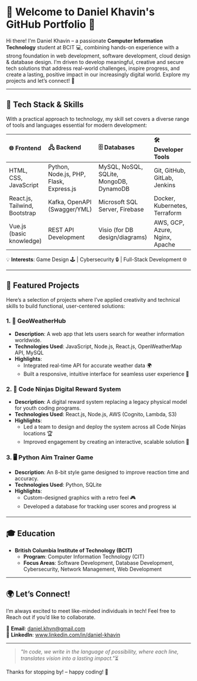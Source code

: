 # 🌱 Welcome to Daniel Khavin's GitHub Portfolio 🌿

Hi there! I'm Daniel Khavin – a passionate **Computer Information Technology** student at BCIT 💻, combining hands-on experience with a strong foundation in web development, software development, cloud design & database design. I’m driven to develop meaningful, creative and secure tech solutions that address real-world challenges, inspire progress, and create a lasting, positive impact in our increasingly digital world. Explore my projects and let’s connect! 👋

---

## 🧰 Tech Stack & Skills

With a practical approach to technology, my skill set covers a diverse range of tools and languages essential for modern development:

| 🌐 **Frontend** | 🖧 **Backend** | 🗄️ **Databases** | 🛠️ **Developer Tools** |
|:---|:---|:---|:---|
| HTML, CSS, JavaScript | Python, Node.js, PHP, Flask, Express.js | MySQL, NoSQL, SQLite, MongoDB, DynamoDB | Git, GitHub, GitLab, Jenkins |
| React.js, Tailwind, Bootstrap | Kafka, OpenAPI (Swagger/YML) | Microsoft SQL Server, Firebase | Docker, Kubernetes, Terraform |
| Vue.js (basic knowledge) | REST API Development | Visio (for DB design/diagrams) | AWS, GCP, Azure, Nginx, Apache |

💡 **Interests**: Game Design 🕹️ | Cybersecurity 🔒 | Full-Stack Development 🌐

---

## 🧱 Featured Projects

Here’s a selection of projects where I’ve applied creativity and technical skills to build functional, user-centered solutions:

### 1. 📂 **GeoWeatherHub**
   - **Description**: A web app that lets users search for weather information worldwide.
   - **Technologies Used**: JavaScript, Node.js, React.js, OpenWeatherMap API, MySQL
   - **Highlights**:
     - Integrated real-time API for accurate weather data 🌍
     - Built a responsive, intuitive interface for seamless user experience 📱

### 2. 🥇 **Code Ninjas Digital Reward System**
   - **Description**: A digital reward system replacing a legacy physical model for youth coding programs.
   - **Technologies Used**: React.js, Node.js, AWS (Cognito, Lambda, S3)
   - **Highlights**:
     - Led a team to design and deploy the system across all Code Ninjas locations 🏆
     - Improved engagement by creating an interactive, scalable solution 🔄

### 3. 🖥️ **Python Aim Trainer Game**
   - **Description**: An 8-bit style game designed to improve reaction time and accuracy.
   - **Technologies Used**: Python, SQLite
   - **Highlights**:
     - Custom-designed graphics with a retro feel 🎮
     - Developed a database for tracking user scores and progress 📊

---

## 🎓 Education
- **British Columbia Institute of Technology (BCIT)** 
  - **Program**: Computer Information Technology (CIT)
  - **Focus Areas**: Software Development, Database Development, Cybersecurity, Network Management, Web Development

---

## 🌍 Let’s Connect!
I’m always excited to meet like-minded individuals in tech! Feel free to Reach out if you’d like to collaborate.

📧 **Email**: daniel.khvn@gmail.com  
💼 **LinkedIn**: www.linkedin.com/in/daniel-khavin 

---

> *"In code, we write in the language of possibility, where each line, translates vision into a lasting impact."*⏳

Thanks for stopping by! – happy coding! 🚀

